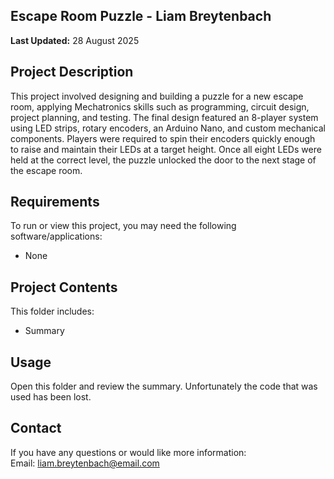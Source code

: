 ## Escape Room Puzzle - Liam Breytenbach

**Last Updated:** 28 August 2025

## Project Description

This project involved designing and building a puzzle for a new escape room, applying Mechatronics skills such as programming, circuit design, project planning, and testing. The final design featured an 8-player system using LED strips, rotary encoders, an Arduino Nano, and custom mechanical components. Players were required to spin their encoders quickly enough to raise and maintain their LEDs at a target height. Once all eight LEDs were held at the correct level, the puzzle unlocked the door to the next stage of the escape room.

## Requirements

To run or view this project, you may need the following software/applications:

* None

## Project Contents

This folder includes:

* Summary

## Usage

Open this folder and review the summary. Unfortunately the code that was used has been lost.

## Contact

If you have any questions or would like more information:  
Email: liam.breytenbach@email.com

